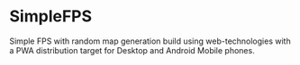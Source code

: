 # SimpleFPS
Simple FPS with random map generation build using web-technologies with a PWA distribution target for Desktop and Android Mobile phones.
